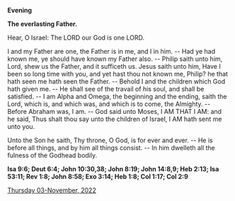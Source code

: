 **Evening**

**The everlasting Father.**
 
Hear, O Israel: The LORD our God is one LORD.
 
I and my Father are one, the Father is in me, and I in him. -- Had ye had known me, ye should have known my Father also. -- Philip saith unto him, Lord, shew us the Father, and it sufficeth us. Jesus saith unto him, Have I been so long time with you, and yet hast thou not known me, Philip? he that hath seen me hath seen the Father. -- Behold I and the children which God hath given me. -- He shall see of the travail of his soul, and shall be satisfied. -- I am Alpha and Omega, the beginning and the ending, saith the Lord, which is, and which was, and which is to come, the Almighty. -- Before Abraham was, I am. -- God said unto Moses, I AM THAT I AM: and he said, Thus shalt thou say unto the children of Israel, I AM hath sent me unto you.
 
Unto the Son he saith, Thy throne, O God, is for ever and ever. -- He is before all things, and by him all things consist. -- In him dwelleth all the fulness of the Godhead bodily.  

**Isa 9:6; Deut 6:4; John 10:30,38; John 8:19; John 14:8,9; Heb 2:13; Isa 53:11; Rev 1:8; John 8:58; Exo 3:14; Heb 1:8; Col 1:17; Col 2:9**

[Thursday 03-November, 2022](https://t.me/daily_light)
